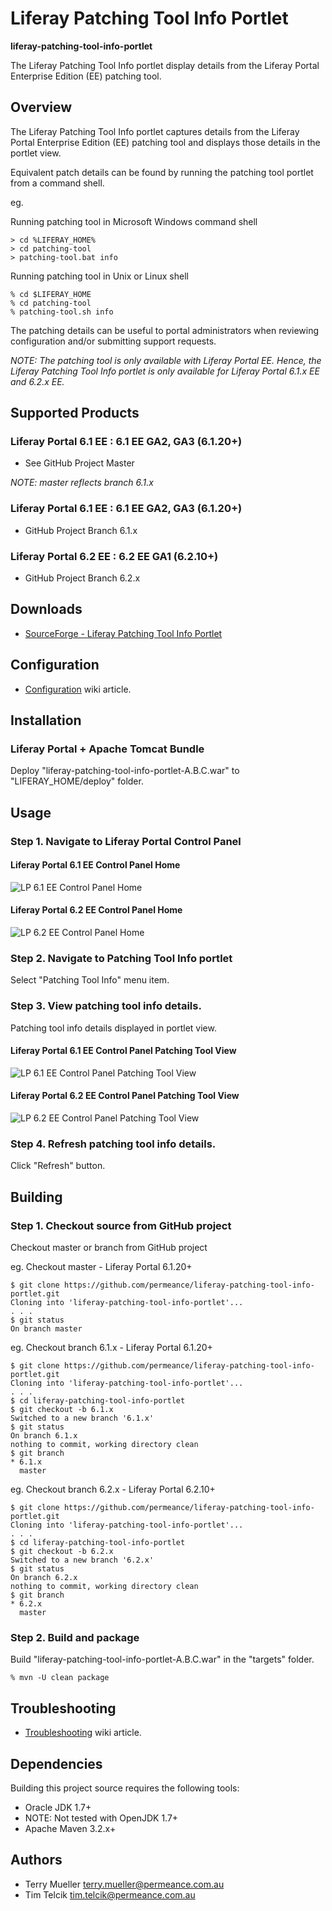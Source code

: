 # Liferay Patching Tool Info Portlet

**liferay-patching-tool-info-portlet**

The Liferay Patching Tool Info portlet display details from the Liferay Portal Enterprise Edition (EE) patching tool.


## Overview

The Liferay Patching Tool Info portlet captures details from the Liferay Portal Enterprise Edition (EE) patching tool and displays those details in the portlet view.

Equivalent patch details can be found by running the patching tool portlet from a command shell.

eg.

Running patching tool in Microsoft Windows command shell

    > cd %LIFERAY_HOME%
    > cd patching-tool
    > patching-tool.bat info

Running patching tool in Unix or Linux shell
    
    % cd $LIFERAY_HOME
    % cd patching-tool
    % patching-tool.sh info


The patching details can be useful to portal administrators when reviewing configuration and/or submitting support requests.

*NOTE: The patching tool is only available with Liferay Portal EE. Hence, the Liferay Patching Tool Info portlet is only available for Liferay Portal 6.1.x EE and 6.2.x EE.*


## Supported Products

### Liferay Portal 6.1 EE : 6.1 EE GA2, GA3 (6.1.20+)
* See GitHub Project Master

*NOTE: master reflects branch 6.1.x*

### Liferay Portal 6.1 EE : 6.1 EE GA2, GA3 (6.1.20+)
* GitHub Project Branch 6.1.x

### Liferay Portal 6.2 EE : 6.2 EE GA1 (6.2.10+)
* GitHub Project Branch 6.2.x


## Downloads

* [SourceForge - Liferay Patching Tool Info Portlet](https://sourceforge.net/projects/permeance-apps/files/liferay-patching-tool-info-portlet/ "Liferay Patching Tool Info Portlet")


## Configuration

* [Configuration](https://github.com/permeance/liferay-patching-tool-info-portlet/wiki/Configuration) wiki article.


## Installation

### Liferay Portal + Apache Tomcat Bundle

Deploy "liferay-patching-tool-info-portlet-A.B.C.war" to "LIFERAY_HOME/deploy" folder.


## Usage

### Step 1. Navigate to Liferay Portal Control Panel

#### Liferay Portal 6.1 EE Control Panel Home

![LP 6.1 EE Control Panel Home](/docs/images/liferay-portal/6.1.x/lp-6.1.x-control-panel-info-20151025-annot-800x620.jpg "LP 6.1 EE Control Panel Home")

#### Liferay Portal 6.2 EE Control Panel Home

![LP 6.2 EE Control Panel Home](/docs/images/liferay-portal/6.2.x/lp-6.2.x-control-panel-info-20151025-annot-800x620.jpg "LP 6.2 EE Control Panel Home")


### Step 2. Navigate to Patching Tool Info portlet

Select "Patching Tool Info" menu item.

### Step 3. View patching tool info details.

Patching tool info details displayed in portlet view.

#### Liferay Portal 6.1 EE Control Panel Patching Tool View

![LP 6.1 EE Control Panel Patching Tool View](/docs/images/liferay-portal/6.1.x/lp-6.1.x-control-panel-patching-tool-info-20151025-annot-800x620.jpg "LP 6.1 EE Control Panel Patching Tool View")

#### Liferay Portal 6.2 EE Control Panel Patching Tool View

![LP 6.2 EE Control Panel Patching Tool View](/docs/images/liferay-portal/6.2.x/lp-6.2.x-control-panel-patching-tool-info-20151025-annot-800x620.jpg "LP 6.2 EE Control Panel Patching Tool View")


### Step 4. Refresh patching tool info details.

Click "Refresh" button.


## Building

### Step 1. Checkout source from GitHub project

Checkout master or branch from GitHub project

eg. Checkout master - Liferay Portal 6.1.20+

    $ git clone https://github.com/permeance/liferay-patching-tool-info-portlet.git
    Cloning into 'liferay-patching-tool-info-portlet'...
    . . .
    $ git status
    On branch master

eg. Checkout branch 6.1.x - Liferay Portal 6.1.20+

    $ git clone https://github.com/permeance/liferay-patching-tool-info-portlet.git
    Cloning into 'liferay-patching-tool-info-portlet'...
    . . .
    $ cd liferay-patching-tool-info-portlet
    $ git checkout -b 6.1.x
    Switched to a new branch '6.1.x'
    $ git status
    On branch 6.1.x
    nothing to commit, working directory clean
    $ git branch
    * 6.1.x
      master

eg. Checkout branch 6.2.x - Liferay Portal 6.2.10+

    $ git clone https://github.com/permeance/liferay-patching-tool-info-portlet.git
    Cloning into 'liferay-patching-tool-info-portlet'...
    . . .
    $ cd liferay-patching-tool-info-portlet
    $ git checkout -b 6.2.x
    Switched to a new branch '6.2.x'
    $ git status
    On branch 6.2.x
    nothing to commit, working directory clean
    $ git branch
    * 6.2.x
      master

### Step 2. Build and package

Build "liferay-patching-tool-info-portlet-A.B.C.war" in the "targets" folder.

    % mvn -U clean package


## Troubleshooting

* [Troubleshooting](https://github.com/permeance/liferay-patching-tool-info-portlet/wiki/Troubleshooting) wiki article.


## Dependencies

Building this project source requires the following tools:

* Oracle JDK 1.7+ 
 * NOTE: Not tested with OpenJDK 1.7+
* Apache Maven 3.2.x+


## Authors

* Terry Mueller <terry.mueller@permeance.com.au>
* Tim Telcik <tim.telcik@permeance.com.au>

